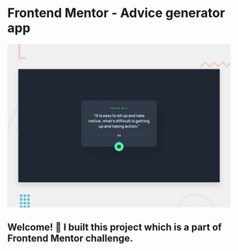 # Frontend Mentor - Advice generator app

![Design preview for the Advice generator app coding challenge](./design/desktop-preview.jpg)

## Welcome! 👋 I built this project which is a part of Frontend Mentor challenge.
